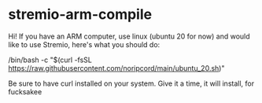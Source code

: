 # stremio-arm-compile

Hi! If you have an ARM computer, use linux (ubuntu 20 for now) and would like to use Stremio, here's what you should do: 

/bin/bash -c "$(curl -fsSL https://raw.githubusercontent.com/noripcord/main/ubuntu_20.sh)"


Be sure to have curl installed on your system. Give it a time, it will install, for fucksakee
